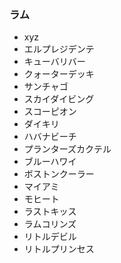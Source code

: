 ### ラム

* xyz
* エルプレジデンテ
* キューバリバー
* クォーターデッキ
* サンチャゴ
* スカイダイビング
* スコーピオン
* ダイキリ
* ハバナビーチ
* プランターズカクテル
* ブルーハワイ
* ボストンクーラー
* マイアミ
* モヒート
* ラストキッス
* ラムコリンズ
* リトルデビル
* リトルプリンセス